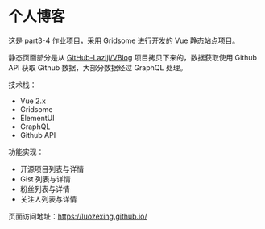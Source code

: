 # 个人博客

这是 part3-4 作业项目，采用 Gridsome 进行开发的 Vue 静态站点项目。

静态页面部分是从 [GitHub-Laziji/VBlog](https://github.com/GitHub-Laziji/vblog) 项目拷贝下来的，数据获取使用 Github API 获取 Github 数据，大部分数据经过 GraphQL 处理。

技术栈：

- Vue 2.x
- Gridsome
- ElementUI
- GraphQL
- Github API

功能实现：

- 开源项目列表与详情
- Gist 列表与详情
- 粉丝列表与详情
- 关注人列表与详情

页面访问地址：https://luozexing.github.io/
